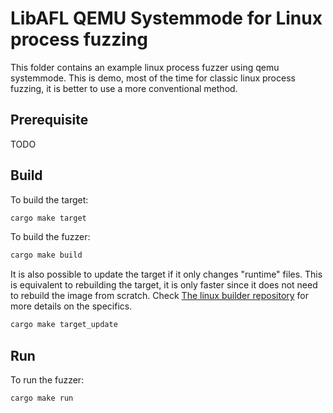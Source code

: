 # LibAFL QEMU Systemmode for Linux process fuzzing

This folder contains an example linux process fuzzer using qemu systemmode.
This is demo, most of the time for classic linux process fuzzing, it is better to use a more conventional method.

## Prerequisite

TODO

## Build

To build the target:
```bash
cargo make target
```

To build the fuzzer:
```bash
cargo make build
```

It is also possible to update the target if it only changes "runtime" files.
This is equivalent to rebuilding the target, it is only faster since it does not need to rebuild the image from scratch.
Check [The linux builder repository](https://github.com/AFLplusplus/linux-qemu-image-builder.git) for more details on the specifics.
```bash
cargo make target_update
```

## Run

To run the fuzzer:
```bash
cargo make run
```